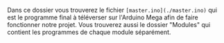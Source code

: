 Dans ce dossier vous trouverez le fichier `[master.ino](./master.ino)` qui est le programme final à téléverser sur l'Arduino Mega afin de faire fonctionner notre projet.
Vous trouverez aussi le dossier "Modules" qui contient les programmes de chaque module séparément.
